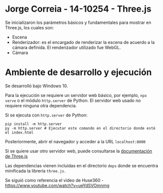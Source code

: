 # Jorge Correia - 14-10254 - Three.js

Se inicializaron los parámetros básicos y fundamentales para mostrar en Three.js, los cuales son:

- Escena
- Renderizador: es el encargado de renderizar la escena de acuerdo a la cámara definida. El renderizador utilizado fue WebGL.
- Cámara

# Ambiente de desarrollo y ejecución

Se desarrolló bajo Windows 10.

Para la ejecución se requiere un servidor web básico, por ejemplo, `npx serve` o el módulo `http.server` de Python. El servidor web usado no requiere ninguna otra dependencia.

Si se ejecuta con `http.server` de Python:

```
pip install -m http.server
py -m http.server # Ejecutar este comando en el directorio donde esté el index.html
```

Posteriormente, abrir el navegador y acceder a la URL `localhost:8000`

Si se quiere usar otro servidor web, puede consultarse la [documentación de Three.js](https://threejs.org/docs/index.html#manual/en/introduction/Installation)

Las dependencias vienen incluidas en el directorio `deps` donde se encuentra minificada la librería `three.js`.

Se siguió como referencia el video de Huse360 - https://www.youtube.com/watch?v=ueYdSVOmnmg